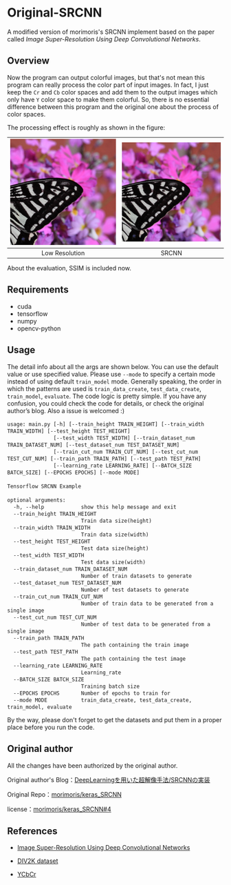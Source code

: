# Original-SRCNN

A modified version of morimoris's SRCNN implement based on the paper called *Image Super-Resolution Using Deep Convolutional Networks*.

## Overview

Now the program can output colorful images, but that's not mean this program can really process the color part of input images. In fact, I just keep the `Cr` and `Cb` color spaces and add them to the output images which only have `Y` color space to make them colorful. So, there is no essential difference between this program and the original one about the process of color spaces.

The processing effect is roughly as shown in the figure:

| <img src="https://raw.githubusercontent.com/9uanhuo/Original-SRCNN/main/images/low.jpg" alt="low" style="zoom:150%;" /> | <img src="https://raw.githubusercontent.com/9uanhuo/Original-SRCNN/main/images/pred.jpg" alt="pred" style="zoom:150%;" /> |
| :-------------------------: | :-------------------------: |
| Low Resolution              | SRCNN                       |

About the evaluation, SSIM is included now.

## Requirements

* cuda
* tensorflow
* numpy
* opencv-python

## Usage

The detail info about all the args are shown below. You can use the default value or use specified value. Please use `--mode` to specify a certain mode instead of using default `train_model` mode.
Generally speaking, the order in which the patterns are used is `train_data_create`, `test_data_create`, `train_model`, `evaluate`.
The code logic is pretty simple. If you have any confusion, you could check the code for details, or check the original author’s blog. Also a issue is welcomed :)

``` plaintext
usage: main.py [-h] [--train_height TRAIN_HEIGHT] [--train_width TRAIN_WIDTH] [--test_height TEST_HEIGHT]
               [--test_width TEST_WIDTH] [--train_dataset_num TRAIN_DATASET_NUM] [--test_dataset_num TEST_DATASET_NUM]
               [--train_cut_num TRAIN_CUT_NUM] [--test_cut_num TEST_CUT_NUM] [--train_path TRAIN_PATH] [--test_path TEST_PATH]
               [--learning_rate LEARNING_RATE] [--BATCH_SIZE BATCH_SIZE] [--EPOCHS EPOCHS] [--mode MODE]

Tensorflow SRCNN Example

optional arguments:
  -h, --help            show this help message and exit
  --train_height TRAIN_HEIGHT
                        Train data size(height)
  --train_width TRAIN_WIDTH
                        Train data size(width)
  --test_height TEST_HEIGHT
                        Test data size(height)
  --test_width TEST_WIDTH
                        Test data size(width)
  --train_dataset_num TRAIN_DATASET_NUM
                        Number of train datasets to generate
  --test_dataset_num TEST_DATASET_NUM
                        Number of test datasets to generate
  --train_cut_num TRAIN_CUT_NUM
                        Number of train data to be generated from a single image
  --test_cut_num TEST_CUT_NUM
                        Number of test data to be generated from a single image
  --train_path TRAIN_PATH
                        The path containing the train image
  --test_path TEST_PATH
                        The path containing the test image
  --learning_rate LEARNING_RATE
                        Learning_rate
  --BATCH_SIZE BATCH_SIZE
                        Training batch size
  --EPOCHS EPOCHS       Number of epochs to train for
  --mode MODE           train_data_create, test_data_create, train_model, evaluate
```

By the way, please don't forget to get the datasets and put them in a proper place before you run the code.

## Original author

All the changes have been authorized by the original author.

Original author's Blog：[DeepLearningを用いた超解像手法/SRCNNの実装](https://qiita.com/morimoris/items/b5d4966ce7c02b97ac98)

Original Repo：[morimoris/keras_SRCNN](https://github.com/morimoris/keras_SRCNN)

license：[morimoris/keras_SRCNN#4](https://github.com/morimoris/keras_SRCNN/issues/4)

## References

* [Image Super-Resolution Using Deep Convolutional Networks](https://arxiv.org/pdf/1501.00092.pdf)

* [DIV2K dataset](https://data.vision.ee.ethz.ch/cvl/DIV2K/)

* [YCbCr](https://en.wikipedia.org/wiki/YCbCr)
